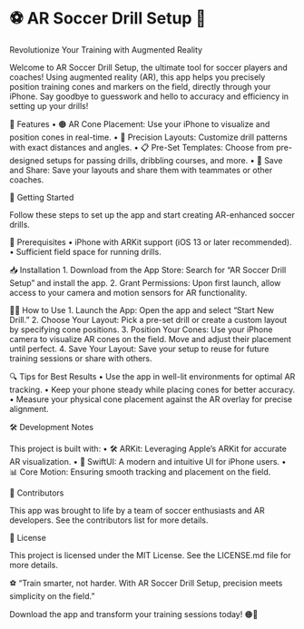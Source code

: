# ⚽ AR Soccer Drill Setup 📱

Revolutionize Your Training with Augmented Reality

Welcome to AR Soccer Drill Setup, the ultimate tool for soccer players and coaches! Using augmented reality (AR), this app helps you precisely position training cones and markers on the field, directly through your iPhone. Say goodbye to guesswork and hello to accuracy and efficiency in setting up your drills!

🎯 Features
	•	🟠 AR Cone Placement: Use your iPhone to visualize and position cones in real-time.
	•	📐 Precision Layouts: Customize drill patterns with exact distances and angles.
	•	📋 Pre-Set Templates: Choose from pre-designed setups for passing drills, dribbling courses, and more.
	•	📱 Save and Share: Save your layouts and share them with teammates or other coaches.

🚀 Getting Started

Follow these steps to set up the app and start creating AR-enhanced soccer drills.

🔧 Prerequisites
	•	iPhone with ARKit support (iOS 13 or later recommended).
	•	Sufficient field space for running drills.

📥 Installation
	1.	Download from the App Store:
Search for “AR Soccer Drill Setup” and install the app.
	2.	Grant Permissions:
Upon first launch, allow access to your camera and motion sensors for AR functionality.

🏃‍♂️ How to Use
	1.	Launch the App:
Open the app and select “Start New Drill.”
	2.	Choose Your Layout:
Pick a pre-set drill or create a custom layout by specifying cone positions.
	3.	Position Your Cones:
Use your iPhone camera to visualize AR cones on the field. Move and adjust their placement until perfect.
	4.	Save Your Layout:
Save your setup to reuse for future training sessions or share with others.

🔍 Tips for Best Results
	•	Use the app in well-lit environments for optimal AR tracking.
	•	Keep your phone steady while placing cones for better accuracy.
	•	Measure your physical cone placement against the AR overlay for precise alignment.

🛠 Development Notes

This project is built with:
	•	🛠 ARKit: Leveraging Apple’s ARKit for accurate AR visualization.
	•	📱 SwiftUI: A modern and intuitive UI for iPhone users.
	•	📊 Core Motion: Ensuring smooth tracking and placement on the field.

📢 Contributors

This app was brought to life by a team of soccer enthusiasts and AR developers. See the contributors list for more details.

📜 License

This project is licensed under the MIT License. See the LICENSE.md file for more details.

⚽ “Train smarter, not harder. With AR Soccer Drill Setup, precision meets simplicity on the field.”

Download the app and transform your training sessions today! 🟠📱
